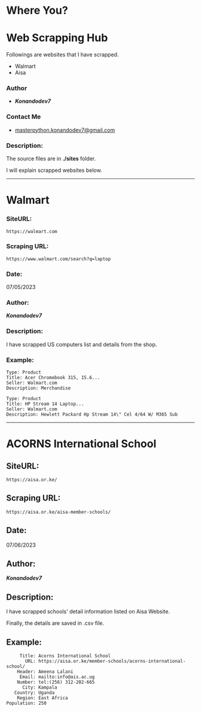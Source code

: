 # Where You?

# Web Scrapping Hub

Followings are websites that I have scrapped.
- Walmart
- Aisa

### Author
- ***Konandodev7***

### Contact Me
- masterpython.konandodev7@gmail.com

### Description: 
The source files are in **./sites** folder.

I will explain scrapped websites below.

--- 
# Walmart
### SiteURL: 
`https://walmart.com`

### Scraping URL:

`https://www.walmart.com/search?q=laptop`

### Date: 
07/05/2023

### Author:
***Konandodev7***

###  Description: 
I have scrapped US computers list and details from the shop.

### Example:
    Type: Product
    Title: Acer Chromebook 315, 15.6...
    Seller: Walmart.com
    Description: Merchandise

    Type: Product
    Title: HP Stream 14 Laptop...
    Seller: Walmart.com
    Description: Hewlett Packard Hp Stream 14\" Cel 4/64 W/ M365 Sub

---
# ACORNS International School
## SiteURL: 
`https://aisa.or.ke/`

## Scraping URL:

`https://aisa.or.ke/aisa-member-schools/`

## Date: 
07/06/2023

## Author:
***Konandodev7***

##  Description: 
I have scrapped schools' detail information listed on Aisa Website.

Finally, the details are saved in .csv file.


## Example:
         Title: Acorns International School
           URL: https://aisa.or.ke/member-schools/acorns-international-school/
        Header: Ameena Lalani
         Email: mailto:info@ais.ac.ug
        Number: tel:(256) 312-202-665
          City: Kampala
       Country: Uganda
        Region: East Africa
    Population: 250
